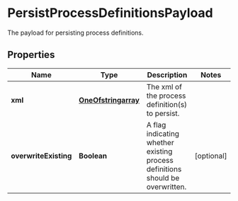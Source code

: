 

# PersistProcessDefinitionsPayload

The payload for persisting process definitions.
## Properties

Name | Type | Description | Notes
------------ | ------------- | ------------- | -------------
**xml** | [**OneOfstringarray**](OneOfstringarray.md) | The xml of the process definition(s) to persist. | 
**overwriteExisting** | **Boolean** | A flag indicating whether existing process definitions should be overwritten. |  [optional]



